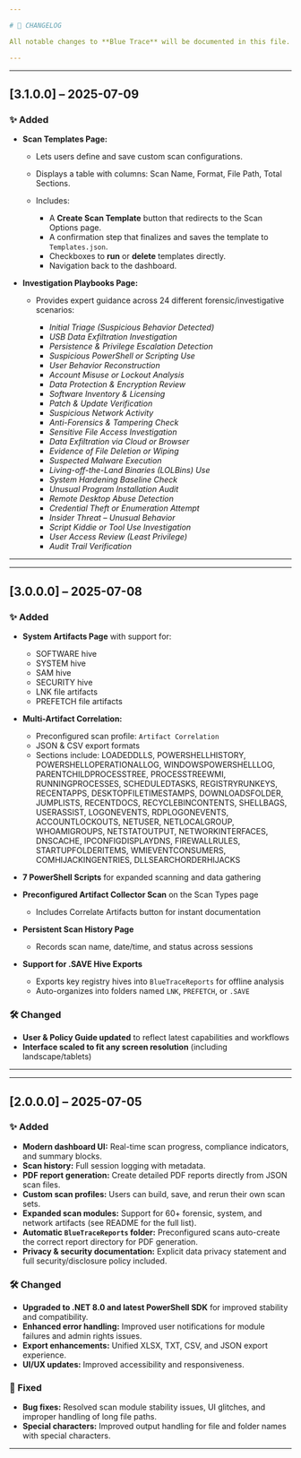 ```yaml
---

# 📑 CHANGELOG

All notable changes to **Blue Trace** will be documented in this file.

---
```


---

## \[3.1.0.0] – 2025-07-09

### ✨ Added

* **Scan Templates Page:**

  * Lets users define and save custom scan configurations.
  * Displays a table with columns: Scan Name, Format, File Path, Total Sections.
  * Includes:

    * A **Create Scan Template** button that redirects to the Scan Options page.
    * A confirmation step that finalizes and saves the template to `Templates.json`.
    * Checkboxes to **run** or **delete** templates directly.
    * Navigation back to the dashboard.

* **Investigation Playbooks Page:**

  * Provides expert guidance across 24 different forensic/investigative scenarios:

    * *Initial Triage (Suspicious Behavior Detected)*
    * *USB Data Exfiltration Investigation*
    * *Persistence & Privilege Escalation Detection*
    * *Suspicious PowerShell or Scripting Use*
    * *User Behavior Reconstruction*
    * *Account Misuse or Lockout Analysis*
    * *Data Protection & Encryption Review*
    * *Software Inventory & Licensing*
    * *Patch & Update Verification*
    * *Suspicious Network Activity*
    * *Anti-Forensics & Tampering Check*
    * *Sensitive File Access Investigation*
    * *Data Exfiltration via Cloud or Browser*
    * *Evidence of File Deletion or Wiping*
    * *Suspected Malware Execution*
    * *Living-off-the-Land Binaries (LOLBins) Use*
    * *System Hardening Baseline Check*
    * *Unusual Program Installation Audit*
    * *Remote Desktop Abuse Detection*
    * *Credential Theft or Enumeration Attempt*
    * *Insider Threat – Unusual Behavior*
    * *Script Kiddie or Tool Use Investigation*
    * *User Access Review (Least Privilege)*
    * *Audit Trail Verification*

---

---

## \[3.0.0.0] – 2025-07-08

### ✨ Added

* **System Artifacts Page** with support for:

  * SOFTWARE hive
  * SYSTEM hive
  * SAM hive
  * SECURITY hive
  * LNK file artifacts
  * PREFETCH file artifacts

* **Multi-Artifact Correlation:**

  * Preconfigured scan profile: `Artifact Correlation`
  * JSON & CSV export formats
  * Sections include: LOADEDDLLS, POWERSHELLHISTORY, POWERSHELLOPERATIONALLOG, WINDOWSPOWERSHELLLOG, PARENTCHILDPROCESSTREE, PROCESSTREEWMI, RUNNINGPROCESSES, SCHEDULEDTASKS, REGISTRYRUNKEYS, RECENTAPPS, DESKTOPFILETIMESTAMPS, DOWNLOADSFOLDER, JUMPLISTS, RECENTDOCS, RECYCLEBINCONTENTS, SHELLBAGS, USERASSIST, LOGONEVENTS, RDPLOGONEVENTS, ACCOUNTLOCKOUTS, NETUSER, NETLOCALGROUP, WHOAMIGROUPS, NETSTATOUTPUT, NETWORKINTERFACES, DNSCACHE, IPCONFIGDISPLAYDNS, FIREWALLRULES, STARTUPFOLDERITEMS, WMIEVENTCONSUMERS, COMHIJACKINGENTRIES, DLLSEARCHORDERHIJACKS

* **7 PowerShell Scripts** for expanded scanning and data gathering

* **Preconfigured Artifact Collector Scan** on the Scan Types page

  * Includes Correlate Artifacts button for instant documentation

* **Persistent Scan History Page**

  * Records scan name, date/time, and status across sessions

* **Support for .SAVE Hive Exports**

  * Exports key registry hives into `BlueTraceReports` for offline analysis
  * Auto-organizes into folders named `LNK`, `PREFETCH`, or `.SAVE`

### 🛠 Changed

* **User & Policy Guide updated** to reflect latest capabilities and workflows
* **Interface scaled to fit any screen resolution** (including landscape/tablets)

---

---

## \[2.0.0.0] – 2025-07-05

### ✨ Added

* **Modern dashboard UI:** Real-time scan progress, compliance indicators, and summary blocks.
* **Scan history:** Full session logging with metadata.
* **PDF report generation:** Create detailed PDF reports directly from JSON scan files.
* **Custom scan profiles:** Users can build, save, and rerun their own scan sets.
* **Expanded scan modules:** Support for 60+ forensic, system, and network artifacts (see README for the full list).
* **Automatic `BlueTraceReports` folder:** Preconfigured scans auto-create the correct report directory for PDF generation.
* **Privacy & security documentation:** Explicit data privacy statement and full security/disclosure policy included.

### 🛠 Changed

* **Upgraded to .NET 8.0 and latest PowerShell SDK** for improved stability and compatibility.
* **Enhanced error handling:** Improved user notifications for module failures and admin rights issues.
* **Export enhancements:** Unified XLSX, TXT, CSV, and JSON export experience.
* **UI/UX updates:** Improved accessibility and responsiveness.

### 🐞 Fixed

* **Bug fixes:** Resolved scan module stability issues, UI glitches, and improper handling of long file paths.
* **Special characters:** Improved output handling for file and folder names with special characters.

---
